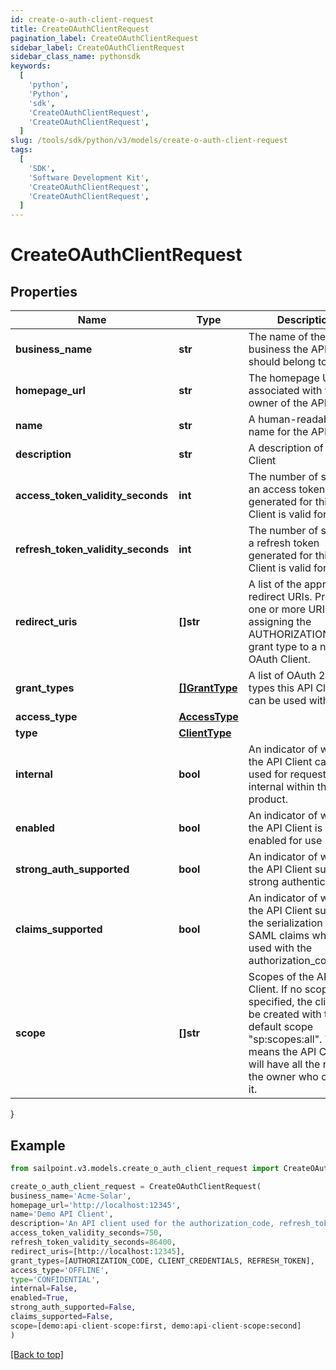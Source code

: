 ```yaml
---
id: create-o-auth-client-request
title: CreateOAuthClientRequest
pagination_label: CreateOAuthClientRequest
sidebar_label: CreateOAuthClientRequest
sidebar_class_name: pythonsdk
keywords:
  [
    'python',
    'Python',
    'sdk',
    'CreateOAuthClientRequest',
    'CreateOAuthClientRequest',
  ]
slug: /tools/sdk/python/v3/models/create-o-auth-client-request
tags:
  [
    'SDK',
    'Software Development Kit',
    'CreateOAuthClientRequest',
    'CreateOAuthClientRequest',
  ]
---
```


# CreateOAuthClientRequest

## Properties

| Name | Type | Description | Notes |
| --- | --- | --- | --- |
| **business_name** | **str** | The name of the business the API Client should belong to | [optional] |
| **homepage_url** | **str** | The homepage URL associated with the owner of the API Client | [optional] |
| **name** | **str** | A human-readable name for the API Client | [required] |
| **description** | **str** | A description of the API Client | [required] |
| **access_token_validity_seconds** | **int** | The number of seconds an access token generated for this API Client is valid for | [required] |
| **refresh_token_validity_seconds** | **int** | The number of seconds a refresh token generated for this API Client is valid for | [optional] |
| **redirect_uris** | **[]str** | A list of the approved redirect URIs. Provide one or more URIs when assigning the AUTHORIZATION_CODE grant type to a new OAuth Client. | [optional] |
| **grant_types** | [**[]GrantType**](grant-type) | A list of OAuth 2.0 grant types this API Client can be used with | [required] |
| **access_type** | [**AccessType**](access-type) |  | [required] |
| **type** | [**ClientType**](client-type) |  | [optional] |
| **internal** | **bool** | An indicator of whether the API Client can be used for requests internal within the product. | [optional] |
| **enabled** | **bool** | An indicator of whether the API Client is enabled for use | [required] |
| **strong_auth_supported** | **bool** | An indicator of whether the API Client supports strong authentication | [optional] |
| **claims_supported** | **bool** | An indicator of whether the API Client supports the serialization of SAML claims when used with the authorization_code flow | [optional] |
| **scope** | **[]str** | Scopes of the API Client. If no scope is specified, the client will be created with the default scope \"sp:scopes:all\". This means the API Client will have all the rights of the owner who created it. | [optional] |

}

## Example

```python
from sailpoint.v3.models.create_o_auth_client_request import CreateOAuthClientRequest

create_o_auth_client_request = CreateOAuthClientRequest(
business_name='Acme-Solar',
homepage_url='http://localhost:12345',
name='Demo API Client',
description='An API client used for the authorization_code, refresh_token, and client_credentials flows',
access_token_validity_seconds=750,
refresh_token_validity_seconds=86400,
redirect_uris=[http://localhost:12345],
grant_types=[AUTHORIZATION_CODE, CLIENT_CREDENTIALS, REFRESH_TOKEN],
access_type='OFFLINE',
type='CONFIDENTIAL',
internal=False,
enabled=True,
strong_auth_supported=False,
claims_supported=False,
scope=[demo:api-client-scope:first, demo:api-client-scope:second]
)

```

[[Back to top]](#)
